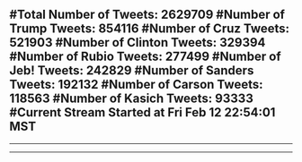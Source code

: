 #Total Number of Tweets: 2629709 
#Number of Trump Tweets: 854116
#Number of Cruz Tweets: 521903
#Number of Clinton Tweets: 329394
#Number of Rubio Tweets: 277499
#Number of Jeb! Tweets: 242829
#Number of Sanders Tweets: 192132
#Number of Carson Tweets: 118563
#Number of Kasich Tweets: 93333
#Current Stream Started at Fri Feb 12 22:54:01 MST
---
---
---
